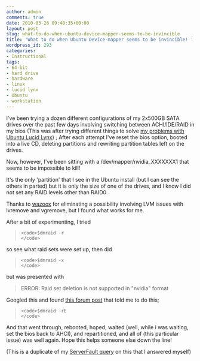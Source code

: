 ```yaml
---
author: admin
comments: true
date: 2010-03-26 09:48:35+00:00
layout: post
slug: what-to-do-when-ubuntu-device-mapper-seems-to-be-invincible
title: 'What to do when Ubuntu Device-mapper seems to be invincible! '
wordpress_id: 293
categories:
- Instructional
tags:
- 64-bit
- hard drive
- hardware
- linux
- lucid lynx
- Ubuntu
- workstation
---
```


I've been trying a dozen different configurations of my 2x500GB SATA drives over the past few days involving switching between ACHI/IDE/RAID in my bios (This was after trying different things to solve [my problems with Ubuntu Lucid Lynx](http://www.andrewbolster.info/2010/03/my-experience-with-ubuntu-10-04-lucid-lynx/)) ; After each attempt I've reset the bios option, booted into a live CD, deleting partitions and rewriting partition tables left on the drives.

Now, however, I've been sitting with a /dev/mapper/nvidia_XXXXXXX1 that seems to be impossible to kill!

<!-- more -->It's the only 'partition' that I see in the Ubuntu install (but I can see the others in parted) but it is only the size of one of the drives, and I know I did not set any RAID levels other than RAID0.




Thanks to [wazoox](http://perlmonks.org/?node_id=292373) for eliminating a possibility involving LVM issues with lvremove and vgremove, but I found what works for me.

After a bit of experimenting, I tried


> 

>     
>     <code>$dmraid -r
>     </code>
> 
> 



so see what raid sets were set up, then did


> 

>     
>     <code>$dmraid -x
>     </code>
> 
> 



but was presented with


> ERROR: Raid set deletion is not supported in "nvidia" format


Googled this and found [this forum post](http://ubuntuforums.org/showthread.php?p=8417410) that told me to do this;


> 

>     
>     <code>$dmraid -rE
>     </code>
> 
> 



And that went through, rebooted, hoped, waited (well, while i was waiting, set the bios back to AHCI), and repartitioned, and all of (this particular issue) was well again. Hope this helps someone else down the line!




(This is a duplicate of my [ServerFault query](http://serverfault.com/questions/125976/ubuntu-device-mapper-seems-to-be-invincible) on this that I answered myself)

